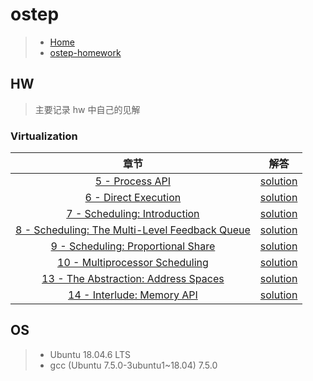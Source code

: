 # ostep

> - [Home](https://pages.cs.wisc.edu/~remzi/OSTEP/)
> - [ostep-homework](https://github.com/remzi-arpacidusseau/ostep-homework)



## HW

> 主要记录 hw 中自己的见解

### Virtualization

|                             章节                             |                             解答                             |
| :----------------------------------------------------------: | :----------------------------------------------------------: |
| [5 - Process API](http://www.cs.wisc.edu/~remzi/OSTEP/cpu-api.pdf) | [solution](https://github.com/zhouliqi/ostep/blob/main/virtualization/5-Process-API.md) |
| [6 - Direct Execution](http://www.cs.wisc.edu/~remzi/OSTEP/cpu-mechanisms.pdf) | [solution](https://github.com/zhouliqi/ostep/blob/main/virtualization/6-Limited-Direct-Execution.md) |
| [7 - Scheduling: Introduction](https://pages.cs.wisc.edu/~remzi/OSTEP/cpu-sched.pdf) | [solution](https://github.com/zhouliqi/ostep/blob/main/virtualization/7-Scheduling:Introduction.md) |
| [8 - Scheduling: The Multi-Level Feedback Queue](https://pages.cs.wisc.edu/~remzi/OSTEP/cpu-sched-mlfq.pdf) | [solution](https://github.com/zhouliqi/ostep/blob/main/virtualization/8-Scheduling:MLFQ.md) |
| [9 - Scheduling: Proportional Share](https://pages.cs.wisc.edu/~remzi/OSTEP/cpu-sched-lottery.pdf) | [solution](https://github.com/zhouliqi/ostep/blob/main/virtualization/9-Scheduling:Proportional-Share.md) |
| [10 - Multiprocessor Scheduling](https://pages.cs.wisc.edu/~remzi/OSTEP/cpu-sched-multi.pdf) | [solution](https://github.com/zhouliqi/ostep/blob/main/virtualization/10-Multiprocessor-Scheduling.md) |
| [13 - The Abstraction: Address Spaces](https://pages.cs.wisc.edu/~remzi/OSTEP/vm-intro.pdf) | [solution](https://github.com/zhouliqi/ostep/blob/main/virtualization/13-The-Abstraction:Address-Spaces.md) |
| [14 - Interlude: Memory API]([讲义链接](https://pages.cs.wisc.edu/~remzi/OSTEP/vm-api.pdf)) | [solution](https://github.com/zhouliqi/ostep/blob/main/virtualization/14-Interlude:Memory-API.md) |



## OS

> - Ubuntu 18.04.6 LTS
> - gcc (Ubuntu 7.5.0-3ubuntu1~18.04) 7.5.0

